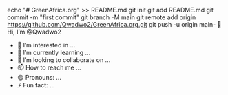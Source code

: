 echo "# GreenAfrica.org" >> README.md
git init
git add README.md
git commit -m "first commit"
git branch -M main
git remote add origin https://github.com/Qwadwo2/GreenAfrica.org.git
git push -u origin main- 👋 Hi, I’m @Qwadwo2
- 👀 I’m interested in ...
- 🌱 I’m currently learning ...
- 💞️ I’m looking to collaborate on ...
- 📫 How to reach me ...
- 😄 Pronouns: ...
- ⚡ Fun fact: ...

<!---
Qwadwo2/Qwadwo2 is a ✨ special ✨ repository because its `README.md` (this file) appears on your GitHub profile.
You can click the Preview link to take a look at your changes.
--->
